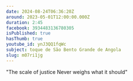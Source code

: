 ```yaml
---
date: 2024-08-24T06:36:20Z
around: 2023-05-01T12:00:00.000Z
duration: 2:45
facebook: 3934483136780305
isPublished: true
hasThumb: true
youtube_id: ynJ3QQ1fqWc
subject: toque de São Bento Grande de Angola
slug: m07ri1jg
---
```

"The scale of justice
Never weighs what it should"

